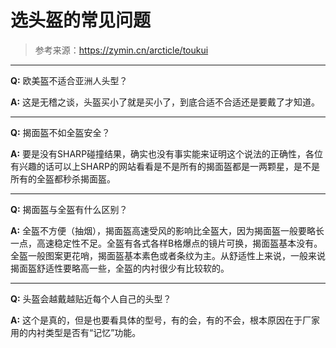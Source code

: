 # 选头盔的常见问题

> 参考来源：https://zymin.cn/arcticle/toukui

---

**Q:** 欧美盔不适合亚洲人头型？

**A:** 这是无稽之谈，头盔买小了就是买小了，到底合适不合适还是要戴了才知道。

---

**Q:** 揭面盔不如全盔安全？

**A:** 要是没有SHARP碰撞结果，确实也没有事实能来证明这个说法的正确性，各位有兴趣的话可以上SHARP的网站看看是不是所有的揭面盔都是一两颗星，是不是所有的全盔都秒杀揭面盔。

---

**Q:** 揭面盔与全盔有什么区别？

**A:** 全盔不方便（抽烟），揭面盔高速受风的影响比全盔大，因为揭面盔一般要略长一点，高速稳定性不足。全盔有各式各样B格爆点的镜片可换，揭面盔基本没有。全盔一般图案更花哨，揭面盔基本素色或者条纹为主。从舒适性上来说，一般来说揭面盔舒适性要略高一些，全盔的内衬很少有比较软的。

---

**Q:** 头盔会越戴越贴近每个人自己的头型？

**A:** 这个是真的，但是也要看具体的型号，有的会，有的不会，根本原因在于厂家用的内衬类型是否有“记忆”功能。